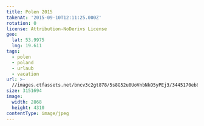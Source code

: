```yaml
---
title: Polen 2015
takenAt: '2015-09-10T12:11:25.000Z'
rotation: 0
license: Attribution-NoDerivs License
geo:
  lat: 53.9975
  lng: 19.611
tags:
  - polen
  - poland
  - urlaub
  - vacation
url: >-
  //images.ctfassets.net/bncv3c2gt878/5s8G52u0UoVnbNkO5yPEj3/3445170eb8dc7ade37cd4f630d697daa/polen-2015_25328897083_o
size: 3151694
image:
  width: 2868
  height: 4310
contentType: image/jpeg
---
```


